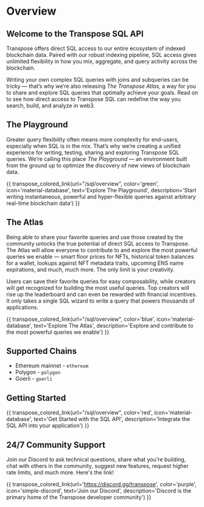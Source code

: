# Overview

## Welcome to the Transpose SQL API
Transpose offers direct SQL access to our entire ecosystem of indexed blockchain data. Paired with our robust indexing pipeline, SQL access gives unlimited flexibility in how you mix, aggregate, and query activity across the blockchain. 

Writing your own complex SQL queries with joins and subqueries can be tricky — that’s why we’re also releasing *The Transpose Atlas*, a way for you to share and explore SQL queries that optimally achieve your goals. Read on to see how direct access to Transpose SQL can redefine the way you search, build, and analyze in web3. 

## The Playground
Greater query flexibility often means more complexity for end-users, especially when SQL is in the mix. That’s why we’re creating a unified experience for writing, testing, sharing and exploring Transpose SQL queries. We’re calling this place *The Playground* — an environment built from the ground up to optimize the discovery of new views of blockchain data.

{{ transpose_colored_link(url="/sql/overview", color='green', icon='material-database', text='Explore The Playground', description='Start writing instantaneous, powerful and hyper-flexible queries against arbitrary real-time blockchain data') }}

## The Atlas
Being able to share your favorite queries and use those created by the community unlocks the true potential of direct SQL access to Transpose. The Atlas will allow everyone to contribute to and explore the most powerful queries we enable — smart floor prices for NFTs, historical token balances for a wallet, lookups against NFT metadata traits, upcoming ENS name expirations, and much, much more. The only limit is your creativity.

Users can save their favorite queries for easy composability, while creators will get recognized for building the most useful queries. Top creators will rise up the leaderboard and can even be rewarded with financial incentives. It only takes a single SQL wizard to write a query that powers thousands of applications.

{{ transpose_colored_link(url="/sql/overview", color='blue', icon='material-database', text='Explore The Atlas', description='Explore and contribute to the most powerful queries we enable') }}

## Supported Chains
* Ethereum mainnet - `ethereum`
* Polygon - `polygon`
* Goerli - `goerli`

## Getting Started

{{ transpose_colored_link(url="/sql/overview", color='red', icon='material-database', text='Get Started with the SQL API', description='Integrate the SQL API into your application') }}

## 24/7 Community Support
Join our Discord to ask technical questions, share what you're building, chat with others in the community, suggest new features, request higher rate limits, and much more. Here's the link!

{{ transpose_colored_link(url='https://discord.gg/transpose', color='purple', icon='simple-discord', text='Join our Discord', description='Discord is the primary home of the Transpose developer community') }}